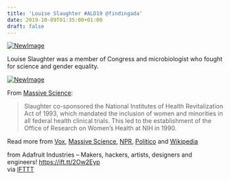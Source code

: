 ```yaml
---
title: 'Louise Slaughter #ALD19 @findingada'
date: 2019-10-09T01:35:00+01:00
draft: false
---
```


[![NewImage](https://cdn-blog.adafruit.com/uploads/2019/10/NewImage-20.png "NewImage.png")](https://blog.adafruit.com/category/random/ald/)

Louise Slaughter was a member of Congress and microbiologist who fought for science and gender equality.

[![NewImage](https://cdn-blog.adafruit.com/uploads/2019/10/NewImage-21.png "NewImage.png")](https://en.wikipedia.org/wiki/Louise_Slaughter#/media/File:Louise_Slaughter_official_photo.jpg)

From [Massive Science](https://massivesci.com/articles/louise-slaughter-science-heroes/):

> Slaughter co-sponsored the National Institutes of Health Revitalization Act of 1993, which mandated the inclusion of women and minorities in all federal health clinical trials. This led to the establishment of the Office of Research on Women’s Health at NIH in 1990.

Read more from [Vox](https://www.vox.com/2015/2/28/8122143/louise-slaughter-antibiotic-resistance), [Massive Science](https://massivesci.com/articles/louise-slaughter-science-heroes/), [NPR](https://www.npr.org/2018/03/17/594537788/the-life-of-louise-slaughter), [Politico](https://www.politico.com/magazine/story/2018/12/30/louise-slaughter-223421) and [Wikipedia](https://en.wikipedia.org/wiki/Louise_Slaughter)

  
  
from Adafruit Industries – Makers, hackers, artists, designers and engineers! https://ift.tt/2Ow2Eyp  
via [IFTTT](https://ifttt.com/?ref=da&site=blogger)